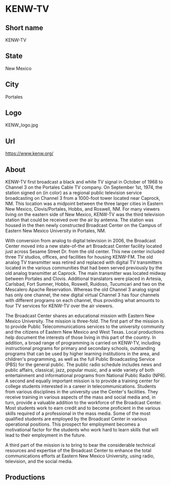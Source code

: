 # KENW-TV

## Short name

KENW-TV

## State

New Mexico

## City

Portales

## Logo

KENW_logo.jpg

## Url

https://www.kenw.org/

## About

KENW-TV first broadcast a black and white TV signal in October of 1968 to Channel 3 on the Portales Cable TV company.  On September 1st, 1974, the station signed on (in color) as a regional public television service broadcasting on Channel 3 from a 1000-foot tower located near Caprock, NM.  This location was a midpoint between the three larger cities in Eastern New Mexico, Clovis/Portales, Hobbs, and Roswell, NM.  For many viewers living on the eastern side of New Mexico, KENW-TV was the third television station that could be received over the air by antenna.  The station was housed in the then newly constructed Broadcast Center on the Campus of Eastern New Mexico University in Portales, NM.  

With conversion from analog to digital television in 2006, the Broadcast Center moved into a new state-of-the art Broadcast Center facility located just across Sesame Street Dr. from the old center.  This new center included three TV studios, offices, and facilities for housing KENW-FM.  The old analog TV transmitter was retired and replaced with digital TV transmitters located in the various communities that had been served previously by the old analog transmitter at Caprock.  The main transmitter was located midway between Portales and Clovis.  Additional translators were placed in Artesia, Carlsbad, Fort Sumner, Hobbs, Roswell, Ruidoso, Tucumcari and two on the Mescalero Apache Reservation.  Whereas the old Channel 3 analog signal has only one channel, the new digital virtual Channel 3 has four channels with different programs on each channel, thus providing what amounts to four TV services for KENW-TV over the air viewers.

The Broadcast Center shares an educational mission with Eastern New Mexico University. The mission is three-fold.  The first part of the mission is to provide Public Telecommunications services to the university community and the citizens of Eastern New Mexico and West Texas. Local productions help document the interests of those living in this part of the country.  In addition, a broad range of programming is carried on KENW-TV, including instructional programs for primary and secondary schools, outstanding programs that can be used by higher learning institutions in the area, and children's programming, as well as the full Public Broadcasting Service (PBS) for the general public. The public radio schedule includes news and public affairs, classical, jazz, popular music, and a wide variety of both entertainment and informational programs from National Public Radio (NPR).
A second and equally important mission is to provide a training center for college students interested in a career in telecommunications. Students from various disciplines in the university use the Center's facilities. They receive training in various aspects of the mass and social media and, in turn, provide a valuable addition to the workforce of the Broadcast Center. Most students work to earn credit and to become proficient in the various skills required of a professional in the mass media. Some of the most qualified students are employed by the Broadcast Center in various operational positions. This prospect for employment becomes a motivational factor for the students who work hard to learn skills that will lead to their employment in the future.

A third part of the mission is to bring to bear the considerable technical resources and expertise of the Broadcast Center to enhance the total communications efforts at Eastern New Mexico University, using radio, television, and the social media.

## Productions 
 
